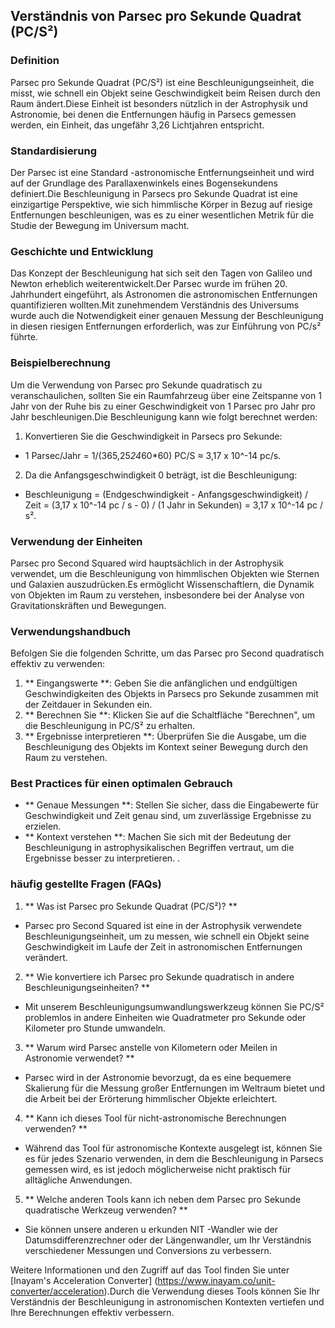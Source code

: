 ## Verständnis von Parsec pro Sekunde Quadrat (PC/S²)

### Definition
Parsec pro Sekunde Quadrat (PC/S²) ist eine Beschleunigungseinheit, die misst, wie schnell ein Objekt seine Geschwindigkeit beim Reisen durch den Raum ändert.Diese Einheit ist besonders nützlich in der Astrophysik und Astronomie, bei denen die Entfernungen häufig in Parsecs gemessen werden, ein Einheit, das ungefähr 3,26 Lichtjahren entspricht.

### Standardisierung
Der Parsec ist eine Standard -astronomische Entfernungseinheit und wird auf der Grundlage des Parallaxenwinkels eines Bogensekundens definiert.Die Beschleunigung in Parsecs pro Sekunde Quadrat ist eine einzigartige Perspektive, wie sich himmlische Körper in Bezug auf riesige Entfernungen beschleunigen, was es zu einer wesentlichen Metrik für die Studie der Bewegung im Universum macht.

### Geschichte und Entwicklung
Das Konzept der Beschleunigung hat sich seit den Tagen von Galileo und Newton erheblich weiterentwickelt.Der Parsec wurde im frühen 20. Jahrhundert eingeführt, als Astronomen die astronomischen Entfernungen quantifizieren wollten.Mit zunehmendem Verständnis des Universums wurde auch die Notwendigkeit einer genauen Messung der Beschleunigung in diesen riesigen Entfernungen erforderlich, was zur Einführung von PC/s² führte.

### Beispielberechnung
Um die Verwendung von Parsec pro Sekunde quadratisch zu veranschaulichen, sollten Sie ein Raumfahrzeug über eine Zeitspanne von 1 Jahr von der Ruhe bis zu einer Geschwindigkeit von 1 Parsec pro Jahr pro Jahr beschleunigen.Die Beschleunigung kann wie folgt berechnet werden:

1. Konvertieren Sie die Geschwindigkeit in Parsecs pro Sekunde:
- 1 Parsec/Jahr = 1/(365,25*24*60*60) PC/S ≈ 3,17 x 10^-14 pc/s.
2. Da die Anfangsgeschwindigkeit 0 beträgt, ist die Beschleunigung:
- Beschleunigung = (Endgeschwindigkeit - Anfangsgeschwindigkeit) / Zeit = (3,17 x 10^-14 pc / s - 0) / (1 Jahr in Sekunden) = 3,17 x 10^-14 pc / s².

### Verwendung der Einheiten
Parsec pro Second Squared wird hauptsächlich in der Astrophysik verwendet, um die Beschleunigung von himmlischen Objekten wie Sternen und Galaxien auszudrücken.Es ermöglicht Wissenschaftlern, die Dynamik von Objekten im Raum zu verstehen, insbesondere bei der Analyse von Gravitationskräften und Bewegungen.

### Verwendungshandbuch
Befolgen Sie die folgenden Schritte, um das Parsec pro Second quadratisch effektiv zu verwenden:
1. ** Eingangswerte **: Geben Sie die anfänglichen und endgültigen Geschwindigkeiten des Objekts in Parsecs pro Sekunde zusammen mit der Zeitdauer in Sekunden ein.
2. ** Berechnen Sie **: Klicken Sie auf die Schaltfläche "Berechnen", um die Beschleunigung in PC/S² zu erhalten.
3. ** Ergebnisse interpretieren **: Überprüfen Sie die Ausgabe, um die Beschleunigung des Objekts im Kontext seiner Bewegung durch den Raum zu verstehen.

### Best Practices für einen optimalen Gebrauch
- ** Genaue Messungen **: Stellen Sie sicher, dass die Eingabewerte für Geschwindigkeit und Zeit genau sind, um zuverlässige Ergebnisse zu erzielen.
- ** Kontext verstehen **: Machen Sie sich mit der Bedeutung der Beschleunigung in astrophysikalischen Begriffen vertraut, um die Ergebnisse besser zu interpretieren.
.

### häufig gestellte Fragen (FAQs)

1. ** Was ist Parsec pro Sekunde Quadrat (PC/S²)? **
- Parsec pro Second Squared ist eine in der Astrophysik verwendete Beschleunigungseinheit, um zu messen, wie schnell ein Objekt seine Geschwindigkeit im Laufe der Zeit in astronomischen Entfernungen verändert.

2. ** Wie konvertiere ich Parsec pro Sekunde quadratisch in andere Beschleunigungseinheiten? **
- Mit unserem Beschleunigungsumwandlungswerkzeug können Sie PC/S² problemlos in andere Einheiten wie Quadratmeter pro Sekunde oder Kilometer pro Stunde umwandeln.

3. ** Warum wird Parsec anstelle von Kilometern oder Meilen in Astronomie verwendet? **
- Parsec wird in der Astronomie bevorzugt, da es eine bequemere Skalierung für die Messung großer Entfernungen im Weltraum bietet und die Arbeit bei der Erörterung himmlischer Objekte erleichtert.

4. ** Kann ich dieses Tool für nicht-astronomische Berechnungen verwenden? **
- Während das Tool für astronomische Kontexte ausgelegt ist, können Sie es für jedes Szenario verwenden, in dem die Beschleunigung in Parsecs gemessen wird, es ist jedoch möglicherweise nicht praktisch für alltägliche Anwendungen.

5. ** Welche anderen Tools kann ich neben dem Parsec pro Sekunde quadratische Werkzeug verwenden? **
- Sie können unsere anderen u erkunden NIT -Wandler wie der Datumsdifferenzrechner oder der Längenwandler, um Ihr Verständnis verschiedener Messungen und Conversions zu verbessern.

Weitere Informationen und den Zugriff auf das Tool finden Sie unter [Inayam's Acceleration Converter] (https://www.inayam.co/unit-converter/acceleration).Durch die Verwendung dieses Tools können Sie Ihr Verständnis der Beschleunigung in astronomischen Kontexten vertiefen und Ihre Berechnungen effektiv verbessern.